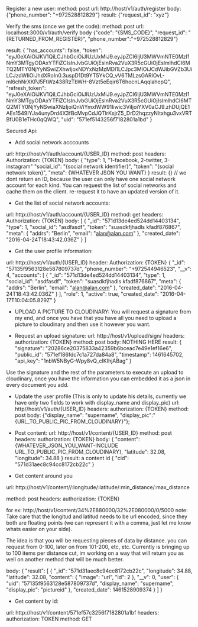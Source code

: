 Register a new user:
method: post
url: http://host/v1/auth/register
body: {"phone_number": "+972528812829"}
result: {"request_id": "xyz"}

Verify the sms (once we get the code):
method: post
url: localhost:3000/v1/auth/verify
body {"code": "{SMS_CODE}", "request_id": "{RETURNED_FROM_REGISTER}", "phone_number":"+972528812829"}

result:
 {
   "has_accounts": false,
   "token": "eyJ0eXAiOiJKV1QiLCJhbGciOiJIUzUxMiJ9.eyJpZCI6IjU3MWVmNTE0MzI1NmY3MTgyODAxYTFiZCIsInJvbGUiOjEsInRva2VuX3R5cGUiOjEsImlhdCI6MTQ2MTY0NjYyNSwiZXhwIjoxNDYxNzMzMDI1LCJpc3MiOiJCdWJibGVZb3UiLCJzdWIiOiJhdXRoIn0.3uspD1Dt9YT5YkCQ_vV6TMLzsGARlOvL-ml6chNrXKPJ5FtWz438RzTbWH-8Vzt5eEqir6T6hocnLAqqlahepQ",
   "refresh_token": "eyJ0eXAiOiJKV1QiLCJhbGciOiJIUzUxMiJ9.eyJpZCI6IjU3MWVmNTE0MzI1NmY3MTgyODAxYTFiZCIsInJvbGUiOjEsInRva2VuX3R5cGUiOjIsImlhdCI6MTQ2MTY0NjYyNSwiaXNzIjoiQnViYmxlWW91Iiwic3ViIjoiYXV0aCJ9.zhDUjQE1AEs1549IYJa4unyDrd4X3fBcMvpCdJQTlrKsjrZ5_DrD2hqzzyNltxhgu3vxVRTBfU0B1eTHc0qQWQ",
   "uid": "571ef5143256f7182801a1bd"
 }

Secured Api:

- Add social network acccounts

url: http://host/v1/auth/account/{USER_ID}
method: post
headers: Authorization: {TOKEN}
body: {
          "type": 1, "1-facebook, 2-twitter, 3-instagram"
          "social_id": "{social network identifier}",
          "token": "{social network token}",
          "meta": {WHATEVER JSON YOU WANT}
      }
result: {} //  we dont return an ID, because the user can only have one social network account for each kind.
You can request the list of social networks and cache them on the client. re-request it to have an updated version of it.

- Get the list of social network accounts:

url: http://host/v1/auth/account/{USER_ID}
method: get
headers: Authorization: {TOKEN}
body:
[
  {
    "_id": "571d13de4ed524dd14403134",
    "type": 1,
    "social_id": "asdfasdf",
    "token": "suasdkfjhadls kfadf876867",
    "meta": {
      "addrs": "Berlin",
      "email": "alan@alan.com"
    },
    "created_date": "2016-04-24T18:43:42.036Z"
  }
]

- Get the user profile information:

url: http://host/v1/auth/{USER_ID}
header: Authorization: {TOKEN}
{
  "_id": "57135f9563128e587809737d",
  "phone_number": "+972544946523",
  "__v": 4,
  "accounts": [
    {
      "_id": "571d13de4ed524dd14403134",
      "type": 1,
      "social_id": "asdfasdf",
      "token": "suasdkfjhadls kfadf876867",
      "meta": {
        "addrs": "Berlin",
        "email": "alan@alan.com"
      },
      "created_date": "2016-04-24T18:43:42.036Z"
    }
  ],
  "role": 1,
  "active": true,
  "created_date": "2016-04-17T10:04:05.829Z"
}

- UPLOAD A PICTURE TO CLOUDINARY: You will request a signature from my end, and once you have that you have all you need to
upload a picture to cloudinary and then use it however you want.

- Request an upload signature:
url: http://host/v1/upload/sign/
headers: authorization: {TOKEN}
method: post
body: NOTHING HERE
result:
{
  "signature": "20286ce20375833a42359b6bceac7e49e1ef16e6",
  "public_id": "571ef186fdc7c1a727da84a8",
  "timestamp": 1461645702,
  "api_key": "1nbW5NByG-Wpy8vQ_clKIhjABag"
}

Use the signature and the rest of the parameters to execute an upload to cloudinary, once you have the information you can embedded
it as a json in every document you add.

- Update the user profile (This is only to update his details, currently we have only two fields to work with display_name and display_pic)
url: http//host/v1/auth/{USER_ID}
headers: authorization: {TOKEN}
method: post
body: {"display_name": "supername", "display_pic":"{URL_TO_PUBLIC_PIC_FROM_CLOUDINARY}"};

- Post content:
url: http://host/v1/content/{USER_ID}
method: post
headers: authorization: {TOKEN}
body:
{
    "content": {WHATEVER_JSON_YOU_WANT-INCLUDE URL_TO_PUBLIC_PIC_FROM_CLOUDINARY},
    "latitude": 32.08,
    "longitude": 34.88
}
result: a content id
        {
          "cid": "571d31aec8c94cc8172cb22c"
        }

- Get content around you

url: http://host/v1/content//:longitude/:latitude/:min_distance/:max_distance

method: post
headers: authorization: {TOKEN}

for ex: http://host/v1/content/34%2E880000/32%2E080000/0/5000
note: Take care that the longitud and latitud needs to be url encoded, since they both are floating points (we can represent it with a comma,
just let me know whats easier on your side).

The idea is that you will be requesting pieces of data by distance. you can request from 0-100, later on from 101-200, etc, etc.
Currently is bringing up to 100 items per distance cut, im working on a way that will return you as well on another method that will be much better.

body:
{
  "result": [
    {
      "_id": "571d31aec8c94cc8172cb22c",
      "longitude": 34.88,
      "latitude": 32.08,
      "content": {
        "image": "url",
        "id": 2
      },
      "__v": 0,
      "user": {
        "uid": "57135f9563128e587809737d",
        "display_name": "supername",
        "display_pic": "pictureid"
      },
      "created_date": 1461528909374
    }
  ]
}

- Get content by id:


url: http://host/v1/content/571ef57c3256f7182801a1bf
headers: authorization: TOKEN
method: GET
